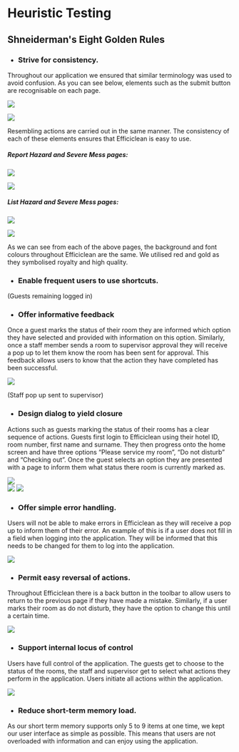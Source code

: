 # Heuristic Testing

## Shneiderman's Eight Golden Rules

- ### Strive for consistency.

Throughout our application we ensured that similar terminology was used to avoid confusion. As you can see below, elements such as the submit button are recognisable on each page. 

![](testing/media/SubmitExample1.png)

![](testing/media/SubmitExample2.png)

Resembling actions are carried out in the same manner. The consistency of each of these elements ensures that Efficiclean is easy to use.

##### Report Hazard and Severe Mess pages:

![](testing/media/ReportHazard.png)

![](testing/media/ReportSevereMess.png)

##### List Hazard and Severe Mess pages:

![](testing/media/ListHazards.png)

![](testing/media/ListSevereMess.png)

As we can see from each of the above pages, the background and font colours throughout Efficiclean are the same. We utilised red and gold as they symbolised royalty and high quality. 

- ### Enable frequent users to use shortcuts.

(Guests remaining logged in)

- ### Offer informative feedback

Once a guest marks the status of their room they are informed which option they have selected and provided with information on this option. Similarly, once a staff member sends a room to supervisor approval they will receive a pop up to let them know the room has been sent for approval. This feedback allows users to know that the action they have completed has been successful. 
	
![](testing/media/pleaseservice.png)	

(Staff pop up sent to supervisor)

- ### Design dialog to yield closure

Actions such as guests marking the status of their rooms has a clear sequence of actions. Guests first login to Efficiclean using their hotel ID, room number, first name and surname. They then progress onto the home screen and have three options “Please service my room”, “Do not disturb” and “Checking out”. Once the guest selects an option they are presented with a page to inform them what status there room is currently marked as.
	
![](testing/media/login.png)		
![](testing/media/home.png)	
![](testing/media/pleaseservice.png)

- ### Offer simple error handling.

Users will not be able to make errors in Efficiclean as they will receive a pop up to inform them of their error. An example of this is if a user does not fill in a field when logging into the application. They will be informed that this needs to be changed for them to log into the application. 

![](testing/media/error.png)

- ### Permit easy reversal of actions.

Throughout Efficiclean there is a back button in the toolbar to allow users to return to the previous page if they have made a mistake. Similarly, if a user marks their room as do not disturb, they have the option to change this until a certain time. 

![](testing/media/back.png)

- ### Support internal locus of control

Users have full control of the application. The guests get to choose to the status of the rooms, the staff and supervisor get to select what actions they perform in the application. Users initiate all actions within the application.

![](testing/media/home.png)	

- ### Reduce short-term memory load.

As our short term memory supports only 5 to 9 items at one time, we kept our user interface as simple as possible. This means that users are not overloaded with information and can enjoy using the application. 



	


